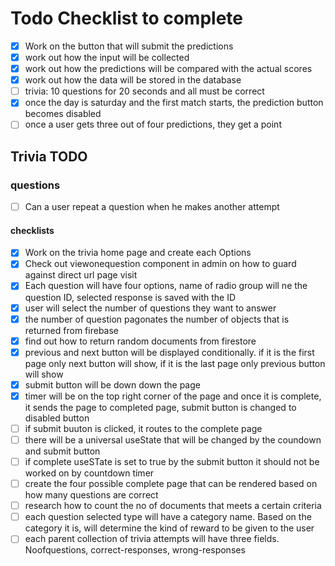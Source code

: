 # Todo Checklist to complete

- [x] Work on the button that will submit the predictions
- [x] work out how the input will be collected
- [x] work out how the predictions will be compared with the actual scores
- [x] work out how the data will be stored in the database
- [ ] trivia: 10 questions for 20 seconds and all must be correct
- [x] once the day is saturday and the first match starts, the prediction button becomes disabled
- [ ] once a user gets three out of four predictions, they get a point

## Trivia TODO

### questions

- [ ] Can a user repeat a question when he makes another attempt

#### checklists

- [x] Work on the trivia home page and create each Options
- [x] Check out viewonequestion component in admin on how to guard against direct url page visit  
- [x] Each question will have four options, name of radio group will ne the question ID, selected response is saved with the ID
- [x] user will select the number of questions they want to answer
- [x] the number of question pagonates the number of objects that is returned from firebase
- [x] find out how to return random documents from firestore
- [x] previous and next button will be displayed conditionally. if it is the first page only next button will show, if it is the last page only previous button will show
- [x] submit button will be down down the page
- [x] timer will be on the top right corner of the page and once it is complete, it sends the page to completed page, submit button is changed to disabled button
- [ ] if submit buuton is clicked, it routes to the complete page
- [ ] there will be a universal useState that will be changed by the coundown and submit button
- [ ] if complete useSTate is set to true by the submit button it should not be worked on by countdown timer
- [ ] create the four possible complete page that can be rendered based on how many questions are correct
- [ ] research how to count the no of documents that meets a certain criteria
- [ ] each question selected type will have a category name. Based on the category it is, will determine the kind of reward to be given to the user
- [ ] each parent collection of trivia attempts will have three fields. Noofquestions, correct-responses, wrong-responses
